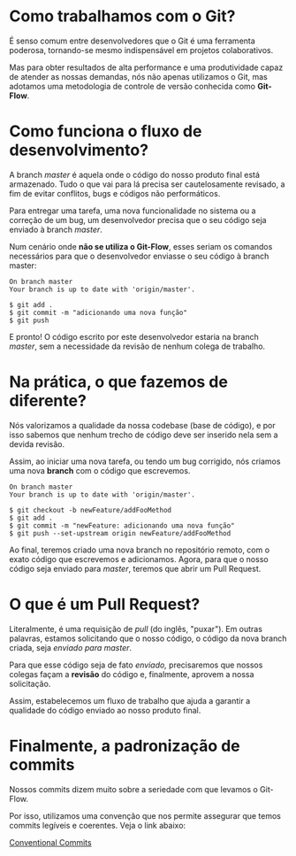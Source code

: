 # Como trabalhamos com o Git?

É senso comum entre desenvolvedores que o Git é uma ferramenta poderosa, tornando-se mesmo indispensável em projetos colaborativos.

Mas para obter resultados de alta performance e uma produtividade capaz de atender as nossas demandas, nós não apenas utilizamos o Git, mas adotamos uma metodologia de controle de versão conhecida como **Git-Flow**.

# Como funciona o fluxo de desenvolvimento?

A branch _master_ é aquela onde o código do nosso produto final está armazenado. Tudo o que vai para lá precisa ser cautelosamente revisado, a fim de evitar conflitos, bugs e códigos não performáticos.

Para entregar uma tarefa, uma nova funcionalidade no sistema ou a correção de um bug, um desenvolvedor precisa que o seu código seja enviado à branch _master_.

Num cenário onde **não se utiliza o Git-Flow**, esses seriam os comandos necessários para que o desenvolvedor enviasse o seu código à branch master:


```
On branch master
Your branch is up to date with 'origin/master'.

$ git add .
$ git commit -m "adicionando uma nova função"
$ git push
```

E pronto! O código escrito por este desenvolvedor estaria na branch _master_, sem a necessidade da revisão de nenhum colega de trabalho.

# Na prática, o que fazemos de diferente?

Nós valorizamos a qualidade da nossa codebase (base de código), e por isso sabemos que nenhum trecho de código deve ser inserido nela sem a devida revisão.

Assim, ao iniciar uma nova tarefa, ou tendo um bug corrigido, nós criamos uma nova **branch** com o código que escrevemos.

```
On branch master
Your branch is up to date with 'origin/master'.

$ git checkout -b newFeature/addFooMethod
$ git add .
$ git commit -m "newFeature: adicionando uma nova função"
$ git push --set-upstream origin newFeature/addFooMethod
```

Ao final, teremos criado uma nova branch no repositório remoto, com o exato código que escrevemos e adicionamos. Agora, para que o nosso código seja enviado para _master_, teremos que abrir um Pull Request.

# O que é um Pull Request?

Literalmente, é uma requisição de _pull_ (do inglês, "puxar"). Em outras palavras, estamos solicitando que o nosso código, o código da nova branch criada, seja _enviado para master_.

Para que esse código seja de fato _enviado,_ precisaremos que nossos colegas façam a **revisão** do código e, finalmente, aprovem a nossa solicitação.

Assim, estabelecemos um fluxo de trabalho que ajuda a garantir a qualidade do código enviado ao nosso produto final.

# Finalmente, a padronização de commits

Nossos commits dizem muito sobre a seriedade com que levamos o Git-Flow.

Por isso, utilizamos uma convenção que nos permite assegurar que temos commits legíveis e coerentes. Veja o link abaixo:

[Conventional Commits](https://www.conventionalcommits.org/en/v1.0.0-beta.2/
)
